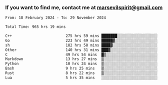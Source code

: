 ### If you want to find me, contact me at marsevilspirit@gmail.com

<!--
**marsevilspirit/marsevilspirit** is a ✨ _special_ ✨ repository because its `README.md` (this file) appears on your GitHub profile.

Here are some ideas to get you started:

- 🔭 I’m currently working on ...
- 🌱 I’m currently learning ...
- 👯 I’m looking to collaborate on ...
- 🤔 I’m looking for help with ...
- 💬 Ask me about ...
- 📫 How to reach me: ...
- 😄 Pronouns: ...
- ⚡ Fun fact: ...
-->
<!--START_SECTION:waka-->

```txt
From: 18 February 2024 - To: 29 November 2024

Total Time: 965 hrs 19 mins

C++                        275 hrs 59 mins ███████░░░░░░░░░░░░░░░░░░   28.59 %
Go                         223 hrs 49 mins █████▓░░░░░░░░░░░░░░░░░░░   23.19 %
sh                         182 hrs 58 mins ████▓░░░░░░░░░░░░░░░░░░░░   18.96 %
Other                      140 hrs 31 mins ███▓░░░░░░░░░░░░░░░░░░░░░   14.56 %
C                          49 hrs 54 mins  █▒░░░░░░░░░░░░░░░░░░░░░░░   05.17 %
Markdown                   13 hrs 27 mins  ▒░░░░░░░░░░░░░░░░░░░░░░░░   01.39 %
Python                     10 hrs 24 mins  ▒░░░░░░░░░░░░░░░░░░░░░░░░   01.08 %
Bash                       9 hrs 25 mins   ▒░░░░░░░░░░░░░░░░░░░░░░░░   00.98 %
Rust                       8 hrs 22 mins   ▒░░░░░░░░░░░░░░░░░░░░░░░░   00.87 %
Lua                        5 hrs 35 mins   ░░░░░░░░░░░░░░░░░░░░░░░░░   00.58 %
```

<!--END_SECTION:waka-->

